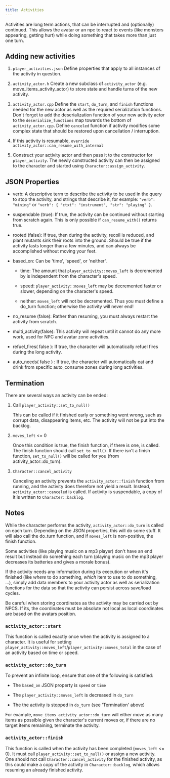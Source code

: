 ```yaml
---
title: Activities
---
```


Activities are long term actions, that can be interrupted and (optionally) continued. This allows
the avatar or an npc to react to events (like monsters appearing, getting hurt) while doing
something that takes more than just one turn.

## Adding new activities

1. `player_activities.json` Define properties that apply to all instances of the activity in
   question.

2. `activity_actor.h` Create a new subclass of `activity_actor` (e.g. move_items_activity_actor) to
   store state and handle turns of the new activity.

3. `activity_actor.cpp` Define the `start`, `do_turn`, and `finish` functions needed for the new
   actor as well as the required serialization functions. Don't forget to add the deserialization
   function of your new activity actor to the `deserialize_functions` map towards the bottom of
   `activity_actor.cpp`. Define `canceled` function if activity modifies some complex state that
   should be restored upon cancellation / interruption.

4. If this activity is resumable, `override` `activity_actor::can_resume_with_internal`

5. Construct your activity actor and then pass it to the constructor for `player_activity`. The
   newly constructed activity can then be assigned to the character and started using
   `Character::assign_activity`.

## JSON Properties

- verb: A descriptive term to describe the activity to be used in the query to stop the activity,
  and strings that describe it, for example: `"verb": "mining"` or
  `"verb": { "ctxt": "instrument", "str": "playing" }`.

- suspendable (true): If true, the activity can be continued without starting from scratch again.
  This is only possible if `can_resume_with()` returns true.

- rooted (false): If true, then during the activity, recoil is reduced, and plant mutants sink their
  roots into the ground. Should be true if the activity lasts longer than a few minutes, and can
  always be accomplished without moving your feet.

- based_on: Can be 'time', 'speed', or 'neither'.

  - time: The amount that `player_activity::moves_left` is decremented by is independent from the
    character's speed.

  - speed: `player_activity::moves_left` may be decremented faster or slower, depending on the
    character's speed.

  - neither: `moves_left` will not be decremented. Thus you must define a do_turn function;
    otherwise the activity will never end!

- no_resume (false): Rather than resuming, you must always restart the activity from scratch.

- multi_activity(false): This activity will repeat until it cannot do any more work, used for NPC
  and avatar zone activities.

- refuel_fires( false ): If true, the character will automatically refuel fires during the long
  activity.

- auto_needs( false ) : If true, the character will automatically eat and drink from specific
  auto_consume zones during long activities.

## Termination

There are several ways an activity can be ended:

1. Call `player_activity::set_to_null()`

   This can be called if it finished early or something went wrong, such as corrupt data,
   disappearing items, etc. The activity will not be put into the backlog.

2. `moves_left` <= 0

   Once this condition is true, the finish function, if there is one, is called. The finish function
   should call `set_to_null()`. If there isn't a finish function, `set_to_null()` will be called for
   you (from activity_actor::do_turn).

3. `Character::cancel_activity`

   Canceling an activity prevents the `activity_actor::finish` function from running, and the
   activity does therefore not yield a result. Instead, `activity_actor::canceled` is called. If
   activity is suspendable, a copy of it is written to `Character::backlog`.

## Notes

While the character performs the activity, `activity_actor::do_turn` is called on each turn.
Depending on the JSON properties, this will do some stuff. It will also call the do_turn function,
and if `moves_left` is non-positive, the finish function.

Some activities (like playing music on a mp3 player) don't have an end result but instead do
something each turn (playing music on the mp3 player decreases its batteries and gives a morale
bonus).

If the activity needs any information during its execution or when it's finished (like _where_ to do
something, _which_ item to use to do something, ...), simply add data members to your activity actor
as well as serialization functions for the data so that the activity can persist across save/load
cycles.

Be careful when storing coordinates as the activity may be carried out by NPCS. If its, the
coordinates must be absolute not local as local coordinates are based on the avatars position.

### `activity_actor::start`

This function is called exactly once when the activity is assigned to a character. It is useful for
setting `player_activity::moves_left`/`player_activity::moves_total` in the case of an activity
based on time or speed.

### `activity_actor::do_turn`

To prevent an infinite loop, ensure that one of the following is satisfied:

- The `based_on` JSON property is `speed` or `time`

- The `player_activity::moves_left` is decreased in `do_turn`

- The the activity is stopped in `do_turn` (see 'Termination' above)

For example, `move_items_activity_actor::do_turn` will either move as many items as possible given
the character's current moves or, if there are no target items remaining, terminate the activity.

### `activity_actor::finish`

This function is called when the activity has been completed (`moves_left` <= 0). It must call
`player_activity::set_to_null()` or assign a new activity. One should not call
`Character::cancel_activity` for the finished activity, as this could make a copy of the activity in
`Character::backlog`, which allows resuming an already finished activity.
